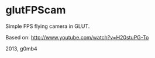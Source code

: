 glutFPScam
==========

Simple FPS flying camera in GLUT.

Based on: http://www.youtube.com/watch?v=H20stuPG-To

 2013, g0mb4
